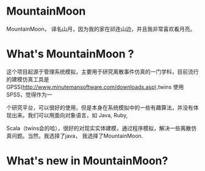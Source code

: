 MountainMoon
============

MountainMoon， 译名山月，因为我的家在祁连山边，并且我非常喜欢看月亮。


What's MountainMoon ?
============
这个项目起源于管理系统模拟，主要用于研究离散事件仿真的一门学科，目前流行的建模仿真工具是GPSS(http://www.minutemansoftware.com/downloads.asp),twins 使用SPSS，觉得作为一

个研究平台，可以很好的使用，但是本身在系统模拟中的一些有趣算法，并没有体现出来。我们可以用面向对象语言，如 Java,   Ruby,

Scala（twins会的哈），很好的对现实实体建模，通过程序模拟，解决一些离散仿真问题。当然，我选择了java， 我选择了MountainMoon.

What's new in MountainMoon?
============
